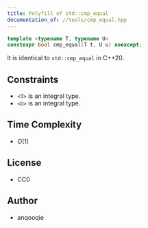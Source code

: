 ```yaml
---
title: Polyfill of std::cmp_equal
documentation_of: //tools/cmp_equal.hpp
---
```


```cpp
template <typename T, typename U>
constexpr bool cmp_equal(T t, U u) noexcept;
```

It is identical to `std::cmp_equal` in C++20.

## Constraints
- `<T>` is an integral type.
- `<U>` is an integral type.

## Time Complexity
- $O(1)$

## License
- CC0

## Author
- anqooqie

